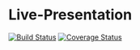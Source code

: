 # Live-Presentation
[![Build Status](https://travis-ci.org/leeshinyook/RealTime_QnA.svg?branch=develop)](https://travis-ci.org/leeshinyook/RealTime_QnA)
[![Coverage Status](https://coveralls.io/repos/github/leeshinyook/RealTime_QnA/badge.svg?branch=develop)](https://coveralls.io/github/leeshinyook/RealTime_QnA?branch=develop)